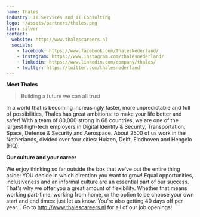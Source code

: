 ```yaml
---
name: Thales
industry: IT Services and IT Consulting
logo: ~/assets/partners/thales.png
tier: silver
contact:
  website: http://www.thalescareers.nl
  socials:
    - facebook: https://www.facebook.com/ThalesNederland/
    - instagram: https://www.instagram.com/thalesnederland/
    - linkedin: https://www.linkedin.com/company/thales/
    - twitter: https://twitter.com/thalesnederland
---
```


**Meet Thales**

> Building a future we can all trust

In a world that is becoming increasingly faster, more unpredictable and full of possibilities, Thales has great ambitions: to make your life better and safer! With a team of 80,000 strong in 68 countries, we are one of the largest high-tech employers in Digital Identity & Security, Transportation, Space, Defense & Security and Aerospace. About 2500 of us work in the Netherlands, divided over four cities: Huizen, Delft, Eindhoven and Hengelo (HQ).

**Our culture and your career**

We enjoy thinking so far outside the box that we’ve put the entire thing aside: YOU decide in which direction you want to grow! Equal opportunities, inclusiveness and an informal culture are an essential part of our success. That's why we offer you a great amount of flexibility. Whether that means working part-time, working from home, or the option to be choose your own start and end times: just let us know. You’re also getting 40 days off per year... Go to <http://www.thalescareers.nl> for all of our job openings!
